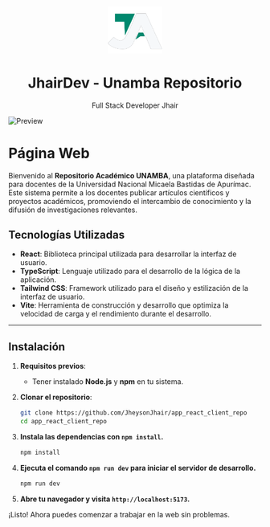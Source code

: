 <div align="center">
    <a href="https://github.com/JheysonJhair/app_react_client_repo">
      <img src="public/Logo.png" width="108px" />
    </a>
    <h1>JhairDev - Unamba Repositorio</h1>
    <p align="center">
        Full Stack Developer Jhair
    </p>
</div>

![Preview](public/previewss.png)

# Página Web

Bienvenido al **Repositorio Académico UNAMBA**, una plataforma diseñada para docentes de la Universidad Nacional Micaela Bastidas de Apurímac. Este sistema permite a los docentes publicar artículos científicos y proyectos académicos, promoviendo el intercambio de conocimiento y la difusión de investigaciones relevantes.
## Tecnologías Utilizadas

- **React**: Biblioteca principal utilizada para desarrollar la interfaz de usuario.
- **TypeScript**: Lenguaje utilizado para el desarrollo de la lógica de la aplicación.
- **Tailwind CSS**: Framework utilizado para el diseño y estilización de la interfaz de usuario.
- **Vite**: Herramienta de construcción y desarrollo que optimiza la velocidad de carga y el rendimiento durante el desarrollo.

---

## Instalación

1. **Requisitos previos**:
   - Tener instalado **Node.js** y **npm** en tu sistema.

2. **Clonar el repositorio**:
   ```bash
   git clone https://github.com/JheysonJhair/app_react_client_repo
   cd app_react_client_repo

3. **Instala las dependencias con `npm install`.**

    ```bash
    npm install
    ```

3. **Ejecuta el comando `npm run dev` para iniciar el servidor de desarrollo.**
    
    ```bash
    npm run dev
    ```

4. **Abre tu navegador y visita `http://localhost:5173`.**

¡Listo! Ahora puedes comenzar a trabajar en la web sin problemas.


